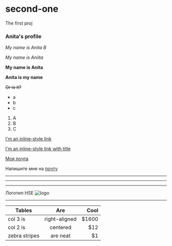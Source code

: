 # second-one
The first proj
### Anita's profile
*My name is Anita B*

_My name is Aniita_

**My name is Anita**

__Anita is my name__

~~Or is it?~~

* a
* b
* c
1. A
2. B
3. C

[I'm an inline-style link](https://www.google.com)

[I'm an inline-style link with title](https://www.google.com "Google's Homepage")

[Моя почта](mailto:bakaeva_anita@mail.ru)

Напишите мне на [почту](mailto:bakaeva_anita@mail.ru)

---
_____
*****************************************

Логотип HSE ![logo](http://hsestore.ru/images/logohse.jpg)


___

| Tables        | Are           | Cool  |
| ------------- |:-------------:| -----:|
| col 3 is      | right-aligned | $1600 |
| col 2 is      | centered      |   $12 |
| zebra stripes | are neat      |    $1 |
